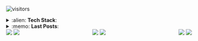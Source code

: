 ![visitors](https://visitor-badge.laobi.icu/badge?page_id=korayguler)

<details>
 <summary> :alien: <b>Tech Stack</b>: </summary>
<br>
<p align = "left">
 
<img src="https://raw.githubusercontent.com/korayguler/korayguler.github.io/master/icons/html5/html5-original-wordmark.svg" width="40px"/>  <img src="https://raw.githubusercontent.com/korayguler/korayguler.github.io/master/icons/css3/css3-original-wordmark.svg" width="40px"/>  <img src="https://raw.githubusercontent.com/korayguler/korayguler.github.io/master/icons/javascript/javascript-plain.svg" width="40px"/>  <img src="https://raw.githubusercontent.com/korayguler/korayguler.github.io/master/icons/react/react-original-wordmark.svg" width="40px"/>  <img src="https://raw.githubusercontent.com/korayguler/korayguler.github.io/master/icons/bootstrap/bootstrap-plain-wordmark.svg" width="40px"/>  <img src="https://raw.githubusercontent.com/korayguler/korayguler.github.io/master/icons/nodejs/nodejs-original.svg" width="40px"/>  <img src="https://raw.githubusercontent.com/korayguler/korayguler.github.io/master/icons/express/express-original.svg" width="40px"/>

<img src="https://raw.githubusercontent.com/korayguler/korayguler.github.io/master/icons/sass/sass-original.svg" width="40px"/>  <img src="https://raw.githubusercontent.com/korayguler/korayguler.github.io/master/icons/babel/babel-original.svg" width="40px"/>  <img src="https://raw.githubusercontent.com/korayguler/korayguler.github.io/master/icons/npm/npm-original-wordmark.svg" width="40px"/>  <img src="https://raw.githubusercontent.com/korayguler/korayguler.github.io/master/icons/gulp/gulp-plain.svg" width="40px"/><img src="https://raw.githubusercontent.com/korayguler/korayguler.github.io/master/icons/github/github-original.svg" width="30px"/>  <img src="https://raw.githubusercontent.com/korayguler/korayguler.github.io/master/icons/git/git-original.svg" width="30px"/>  <img src="https://raw.githubusercontent.com/korayguler/korayguler.github.io/master/icons/codepen/codepen-plain.svg" width="30px"/>  <img src="https://raw.githubusercontent.com/korayguler/korayguler.github.io/master/icons/photoshop/photoshop-plain.svg" width="30px"/>
</p>
</details>

<details>
 <summary> :memo: <b>Last Posts</b>: </summary>
<br>
<p align = "left">
<a target="_blank" href="https://korayguler.medium.com/gulp-sass-ve-browser-sync-ile-basit-geli%C5%9Ftirme-ortam%C4%B1-nas%C4%B1l-olu%C5%9Fturulur-99bb73fa097a">
 Gulp, Sass ve Browser-Sync ile basit geliştirme ortamı nasıl oluşturulur?
 </a>
</p>
</details>
<div style="display:flex; justify-content:space-between;">
 <div>
 <a href="https://github.com/korayguler/live-exchange"><img src="https://github-readme-stats.vercel.app/api/pin/?username=korayguler&repo=live-exchange" /></a>
 <a href="https://github.com/korayguler/developer-portfolio"><img src="https://github-readme-stats.vercel.app/api/pin/?username=korayguler&repo=developer-portfolio" /></a>
 </div>
  <div>
 <a href="https://github.com/korayguler/gulp-sass"><img src="https://github-readme-stats.vercel.app/api/pin/?username=korayguler&repo=gulp-sass" /></a>
 <a href="https://github.com/korayguler/vuex-todolist"><img src="https://github-readme-stats.vercel.app/api/pin/?username=korayguler&repo=vuex-todolist" /></a>
 </div>
  <div>
 <a href="https://github.com/korayguler/nodejs-auth-api"><img src="https://github-readme-stats.vercel.app/api/pin/?username=korayguler&repo=nodejs-auth-api" /></a>
 <a href="https://github.com/korayguler/genesis-portfolio-template"><img src="https://github-readme-stats.vercel.app/api/pin/?username=korayguler&repo=genesis-portfolio-template" /></a>
 </div>
 </div>

